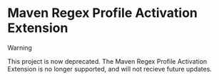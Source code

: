 # Maven Regex Profile Activation Extension

> [!WARNING]
> This project is now deprecated. The Maven Regex Profile Activation Extension is no longer supported, and will not recieve future updates.
